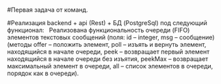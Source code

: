 #Первая задача от команд.

#Реализация backend + api (Rest) + БД (PostgreSql) под следующий функционал:
 
Реализована функциональность очереди (FIFO) элементов текстовых сообщений (поля: id – integer, msg – сообщение) (методы 
offer – положить элемент, 
poll – изъять и вернуть элемент, находящийся в начале очереди, 
peek – возвращает первый элемент находящийся в начале очереди без изъятия, 
peekMax – возвращает максимальный элемент в очереди, 
all – список элементов в очереди, порядок как в очереди).
